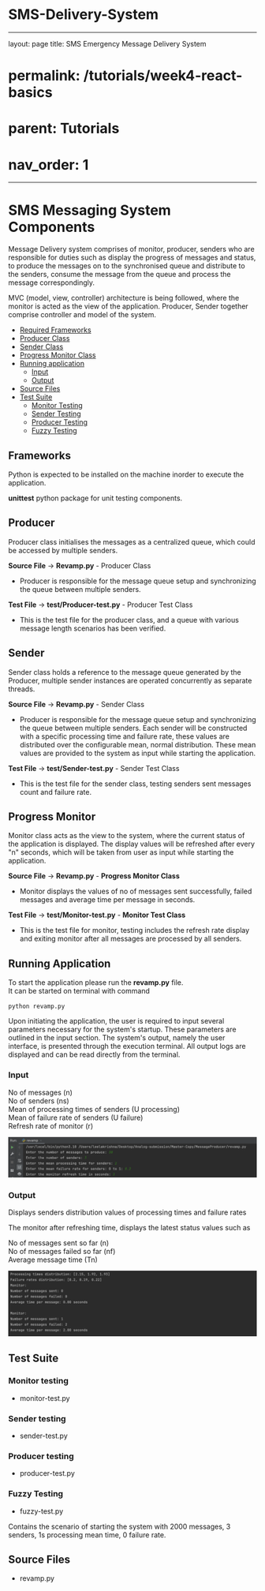 # SMS-Delivery-System

---
layout: page
title: SMS Emergency Message Delivery System
# permalink: /tutorials/week4-react-basics
# parent: Tutorials
# nav_order: 1
---

# SMS Messaging System Components
Message Delivery system comprises of monitor, producer, senders who are responsible for duties such as display the progress of messages and status, to produce the messages on to the synchronised queue and distribute to the senders, consume the message from the queue and process the message correspondingly.   

MVC (model, view, controller) architecture is being followed, where the monitor is acted as the view of the application. Producer, Sender together comprise controller and model of the system.

<!-- -   [React Basics](#react-basics) -->
-   [Required Frameworks](#Frameworks)
-   [Producer Class](#producer)
-   [Sender Class](#sender)
-   [Progress Monitor Class](#progress-monitor)
-   [Running application](#running-application)
    -   [Input](#input)
    -   [Output](#output)
-   [Source Files](#source-files)
-   [Test Suite](#test-suite)
    - [Monitor Testing](#monitor-testing)
    - [Sender Testing](#sender-testing)
    - [Producer Testing](#producer-testing)
    - [Fuzzy Testing](#fuzzy-testing)

## Frameworks

Python is expected to be installed on the machine inorder to execute the application.   

**unittest** python package for unit testing components.

## Producer

Producer class initialises the messages as a centralized queue, which could be accessed by multiple senders. 

**Source File**     -> **Revamp.py** - Producer Class

-   Producer is responsible for the message queue setup and synchronizing the queue between multiple senders.

**Test File**   -> **test/Producer-test.py** - Producer Test Class

-   This is the test file for the producer class, and a queue with various message length scenarios has been verified. 

## Sender

Sender class holds a reference to the message queue generated by the Producer, multiple sender instances are operated concurrently as separate threads.

**Source File**     -> **Revamp.py** - Sender Class

-   Producer is responsible for the message queue setup and synchronizing the queue between multiple senders. Each sender will be constructed with a specific processing time and failure rate, these values are distributed over the configurable mean, normal distribution. These mean values are provided to the system as input while starting the application.

**Test File**   -> **test/Sender-test.py** - Sender Test Class

-   This is the test file for the sender class, testing senders sent messages count and failure rate.

## Progress Monitor


Monitor class acts as the view to the system, where the current status of the application is displayed. The display values will be refreshed after every "n" seconds, which will be taken from user as input while starting the application.

**Source File**     -> **Revamp.py** - **Progress Monitor Class**

-   Monitor displays the values of no of messages sent successfully, failed messages and average time per message in seconds.

**Test File**   -> **test/Monitor-test.py** - **Monitor Test Class**

-   This is the test file for monitor, testing includes the refresh rate display and exiting monitor after all messages are processed by all senders.

## Running Application
To start the application please run the **revamp.py** file.  
It can be started on terminal with command 

```
python revamp.py
```

Upon initiating the application, the user is required to input several parameters necessary for the system's startup. These parameters are outlined in the input section. The system's output, namely the user interface, is presented through the execution terminal. All output logs are displayed and can be read directly from the terminal.

### Input
No of messages (n)  
No of senders (ns)  
Mean of processing times of senders (U processing)  
Mean of failure rate of senders (U failure)  
Refresh rate of monitor (r)  

![image](./assets/input.png)
### Output
Displays senders distribution values of processing times and failure rates  

The monitor after refreshing time, displays the latest status values such as   

No of messages sent so far (n)  
No of messages failed so far (nf)  
Average message time (Tn)

![image](./assets/output.png)
## Test Suite
### Monitor testing 
- monitor-test.py
### Sender testing
- sender-test.py
### Producer testing
- producer-test.py
### Fuzzy Testing
- fuzzy-test.py  

Contains the scenario of starting the system with 2000 messages, 3 senders, 1s processing mean time, 0 failure rate.  

## Source Files
- revamp.py
